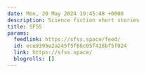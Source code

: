 ```yaml
---
date: Mon, 20 May 2024 19:45:48 +0000
description: Science fiction short stories
title: SFSS
params:
  feedlink: https://sfss.space/feed/
  id: ece9395e2a245f5f66c05f428bf5f924
  link: https://sfss.space/
  blogrolls: []
---
```


